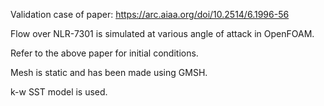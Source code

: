 Validation case of paper: https://arc.aiaa.org/doi/10.2514/6.1996-56 

Flow over NLR-7301 is simulated at various angle of attack in OpenFOAM.  

Refer to the above paper for initial conditions.  

Mesh is static and has been made using GMSH.  

k-w SST model is used.
